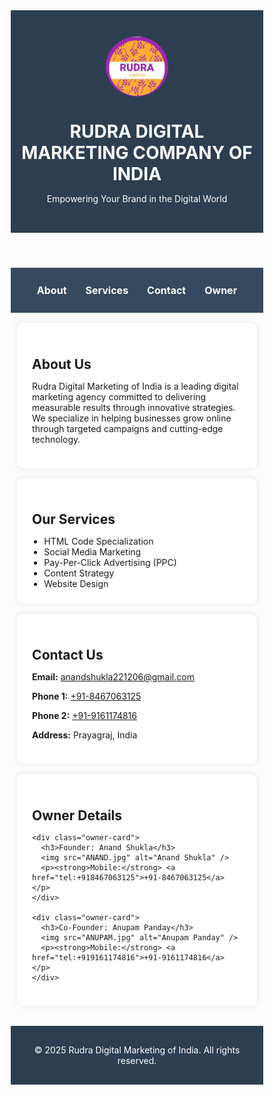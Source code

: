 <!DOCTYPE html>
<html lang="en">
<head>
  <meta charset="UTF-8" />
  <meta name="viewport" content="width=device-width, initial-scale=1.0" />
  <title>Rudra Digital Marketing COMPANY of India</title>
  <style>
    * {
      margin: 0;
      padding: 0;
      box-sizing: border-box;
    }

    body {
      font-family: Arial, sans-serif;
      background-color: #f4f4f4;
      color: #333;
      line-height: 1.6;
    }

    header {
      background-color: #2c3e50;
      color: white;
      text-align: center;
      padding: 2rem 1rem;
    }

    header img {
      width: 100px;
      height: auto;
      border-radius: 50%;
      margin-bottom: 10px;
    }

    nav {
      background-color: #34495e;
      display: flex;
      flex-wrap: wrap;
      justify-content: center;
      padding: 1rem;
    }

    nav a {
      color: white;
      margin: 10px 15px;
      text-decoration: none;
      font-weight: bold;
      font-size: 16px;
    }

    nav a:hover {
      text-decoration: underline;
    }

    section {
      padding: 1.5rem;
      margin: 1rem auto;
      background-color: white;
      border-radius: 10px;
      box-shadow: 0 0 10px rgba(0,0,0,0.1);
      width: 95%;
      max-width: 1000px;
    }

    ul {
      padding-left: 1.2rem;
    }

    img {
      max-width: 100%;
      height: auto;
      display: block;
      margin: 10px auto;
      border-radius: 10px;
    }

    .owner-card {
      margin-top: 1rem;
      padding: 1rem;
      background-color: #ecf0f1;
      border-radius: 8px;
      text-align: center;
    }

    .owner-card img {
      width: 100px;
      height: auto;
    }

    footer {
      background-color: #2c3e50;
      color: white;
      text-align: center;
      padding: 1rem;
      margin-top: 2rem;
    }

    @media (max-width: 600px) {
      nav {
        flex-direction: column;
      }

      nav a {
        margin: 10px 0;
      }
    }
  </style>
</head>
<body>

  <header>
    <img src="rudra.jpg" alt="Rudra Logo" />
    <h1>RUDRA DIGITAL MARKETING COMPANY OF INDIA</h1>
    <p>Empowering Your Brand in the Digital World</p>
  </header>

  <nav>
    <a href="#about">About</a>
    <a href="#services">Services</a>
    <a href="#contact">Contact</a>
    <a href="#owner">Owner</a>
  </nav>

  <section id="about">
    <h2>About Us</h2>
    <p>
      Rudra Digital Marketing of India is a leading digital marketing agency
      committed to delivering measurable results through innovative strategies.
      We specialize in helping businesses grow online through targeted campaigns
      and cutting-edge technology.
    </p>
  </section>

  <section id="services">
    <h2>Our Services</h2>
    <ul>
      <li>HTML Code Specialization</li>
      <li>Social Media Marketing</li>
      <li>Pay-Per-Click Advertising (PPC)</li>
      <li>Content Strategy</li>
      <li>Website Design</li>
    </ul>
  </section>

  <section id="contact">
    <h2>Contact Us</h2>
    <p><strong>Email:</strong> <a href="mailto:anandshukla221206@gmail.com">anandshukla221206@gmail.com</a></p>
    <p><strong>Phone 1:</strong> <a href="tel:+918467063125">+91-8467063125</a></p>
    <p><strong>Phone 2:</strong> <a href="tel:+919161174816">+91-9161174816</a></p>
    <p><strong>Address:</strong>  Prayagraj, India</p>
  </section>

  <section id="owner">
    <h2>Owner Details</h2>

    <div class="owner-card">
      <h3>Founder: Anand Shukla</h3>
      <img src="ANAND.jpg" alt="Anand Shukla" />
      <p><strong>Mobile:</strong> <a href="tel:+918467063125">+91-8467063125</a></p>
    </div>

    <div class="owner-card">
      <h3>Co-Founder: Anupam Panday</h3>
      <img src="ANUPAM.jpg" alt="Anupam Panday" />
      <p><strong>Mobile:</strong> <a href="tel:+919161174816">+91-9161174816</a></p>
    </div>
  </section>

  <footer>
    <p>&copy; 2025 Rudra Digital Marketing of India. All rights reserved.</p>
  </footer>

</body>
</html>

